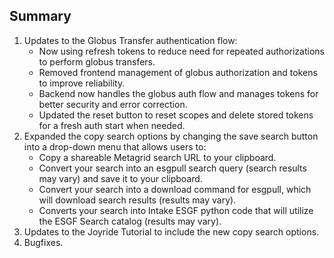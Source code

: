 ## Summary

1. Updates to the Globus Transfer authentication flow:
   - Now using refresh tokens to reduce need for repeated authorizations to perform globus transfers.
   - Removed frontend management of globus authorization and tokens to improve reliability.
   - Backend now handles the globus auth flow and manages tokens for better security and error correction.
   - Updated the reset button to reset scopes and delete stored tokens for a fresh auth start when needed.
2. Expanded the copy search options by changing the save search button into a drop-down menu that allows users to:
   - Copy a shareable Metagrid search URL to your clipboard.
   - Convert your search into an esgpull search query (search results may vary) and save it to your clipboard.
   - Convert your search into a download command for esgpull, which will download search results (results may vary).
   - Converts your search into Intake ESGF python code that will utilize the ESGF Search catalog (results may vary).
3. Updates to the Joyride Tutorial to include the new copy search options.
4. Bugfixes.
